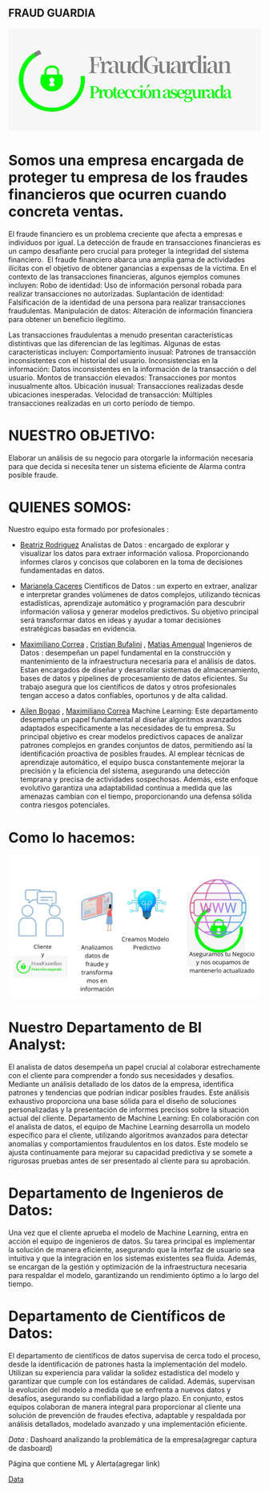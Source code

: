## FRAUD GUARDIA

![logo](https://github.com/No-Country/c16-99-m-data-bi/blob/main/logoverde.jpeg) 

# Somos una empresa encargada de proteger tu empresa de los fraudes financieros que ocurren cuando concreta ventas.

El fraude financiero es un problema creciente que afecta a empresas e individuos por igual. La detección de fraude en transacciones financieras es un campo desafiante pero crucial para proteger la integridad del sistema financiero. 
El fraude financiero abarca una amplia gama de actividades ilícitas con el objetivo de obtener ganancias a expensas de la víctima. En el contexto de las transacciones financieras, algunos ejemplos comunes incluyen: Robo de identidad: Uso de información personal robada para realizar transacciones no autorizadas. Suplantación de identidad: Falsificación de la identidad de una persona para realizar transacciones fraudulentas. Manipulación de datos: Alteración de información financiera para obtener un beneficio ilegítimo.

Las transacciones fraudulentas a menudo presentan características distintivas que las diferencian de las legítimas. Algunas de estas características incluyen: Comportamiento inusual: Patrones de transacción inconsistentes con el historial del usuario. Inconsistencias en la información: Datos inconsistentes en la información de la transacción o del usuario. Montos de transacción elevados: Transacciones por montos inusualmente altos. Ubicación inusual: Transacciones realizadas desde ubicaciones inesperadas. Velocidad de transacción: Múltiples transacciones realizadas en un corto período de tiempo.

# NUESTRO OBJETIVO:
Elaborar un análisis de su negocio para otorgarle la información necesaria para que decida si necesita tener un sistema eficiente de Alarma contra posible fraude.

# QUIENES SOMOS:

Nuestro equipo esta formado por profesionales :


- [Beatriz Rodriguez](www.linkedin.com/in/beatrizrodriguez) Analistas de Datos :
encargado de explorar y visualizar los datos para extraer información valiosa. Proporcionando informes claros y concisos que colaboren en la toma de decisiones fundamentadas en datos.

- [Marianela Caceres](https://www.linkedin.com/in/marianelacaceres) Científicos de Datos : 
un experto en extraer, analizar e interpretar grandes volúmenes de datos complejos, utilizando técnicas estadísticas, aprendizaje automático y programación para descubrir información valiosa y generar modelos predictivos. Su objetivo principal será transformar datos en ideas y ayudar a tomar decisiones estratégicas basadas en evidencia.

- [Maximiliano Correa](https://www.linkedin.com/in/maximiliano-correa-pietrob%C3%B3n-209369226/) , [Cristian Bufalini]() , [Matias Amengual]() Ingenieros de Datos :
desempeñan un papel fundamental en la construcción y mantenimiento de la infraestructura necesaria para el análisis de datos. Estan encargados de diseñar y desarrollar sistemas de almacenamiento, bases de datos y pipelines de procesamiento de datos eficientes. Su trabajo asegura que los científicos de datos y otros profesionales tengan acceso a datos confiables, oportunos y de alta calidad. 

- [Ailen Bogao](https://www.linkedin.com/in/ailen-violeta-bogao) , [Maximiliano Correa](https://www.linkedin.com/in/maximiliano-correa-pietrob%C3%B3n-209369226/)  Machine Learning: 
Este departamento desempeña un papel fundamental al diseñar algoritmos avanzados adaptados específicamente a las necesidades de tu empresa. Su principal objetivo es crear modelos predictivos capaces de analizar patrones complejos en grandes conjuntos de datos, permitiendo así la identificación proactiva de posibles fraudes. Al emplear técnicas de aprendizaje automático, el equipo busca constantemente mejorar la precisión y la eficiencia del sistema, asegurando una detección temprana y precisa de actividades sospechosas. Además, este enfoque evolutivo garantiza una adaptabilidad continua a medida que las amenazas cambian con el tiempo, proporcionando una defensa sólida contra riesgos potenciales.

# Como lo hacemos:

![hacemos](https://github.com/No-Country/c16-99-m-data-bi/blob/main/Cliente%20y%20Data%20BI.jpg) 



# Nuestro Departamento de BI Analyst:
El analista de datos desempeña un papel crucial al colaborar estrechamente con el cliente para comprender a fondo sus necesidades y desafíos. Mediante un análisis detallado de los datos de la empresa, identifica patrones y tendencias que podrían indicar posibles fraudes. Este análisis exhaustivo proporciona una base sólida para el diseño de soluciones personalizadas y la presentación de informes precisos sobre la situación actual del cliente.
Departamento de Machine Learning:
En colaboración con el analista de datos, el equipo de Machine Learning desarrolla un modelo específico para el cliente, utilizando algoritmos avanzados para detectar anomalías y comportamientos fraudulentos en los datos. Este modelo se ajusta continuamente para mejorar su capacidad predictiva y se somete a rigurosas pruebas antes de ser presentado al cliente para su aprobación.


# Departamento de Ingenieros de Datos:
Una vez que el cliente aprueba el modelo de Machine Learning, entra en acción el equipo de ingenieros de datos. Su tarea principal es implementar la solución de manera eficiente, asegurando que la interfaz de usuario sea intuitiva y que la integración en los sistemas existentes sea fluida. Además, se encargan de la gestión y optimización de la infraestructura necesaria para respaldar el modelo, garantizando un rendimiento óptimo a lo largo del tiempo.


# Departamento de Científicos de Datos:
El departamento de científicos de datos supervisa de cerca todo el proceso, desde la identificación de patrones hasta la implementación del modelo. Utilizan su experiencia para validar la solidez estadística del modelo y garantizar que cumple con los estándares de calidad. Además, supervisan la evolución del modelo a medida que se enfrenta a nuevos datos y desafíos, asegurando su confiabilidad a largo plazo.
En conjunto, estos equipos colaboran de manera integral para proporcionar al cliente una solución de prevención de fraudes efectiva, adaptable y respaldada por análisis detallados, modelado avanzado y una implementación eficiente.

_Data :_
Dashoard analizando la problemática de la empresa(agregar captura de dasboard)

Página que contiene ML y Alerta(agregar link)

[Data](https://www.kaggle.com/datasets/dhanushnarayananr/credit-card-fraud/discussion/335338)





